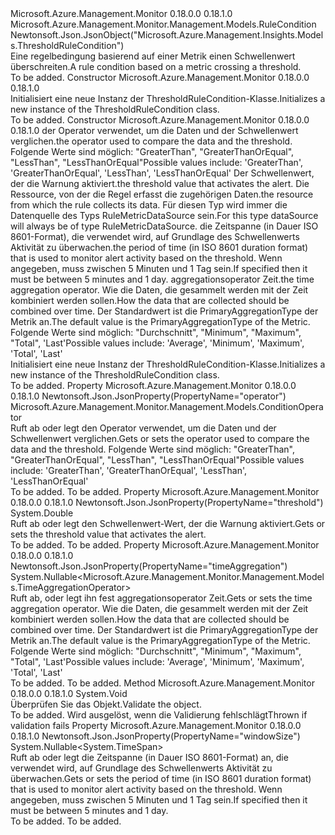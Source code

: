 <Type Name="ThresholdRuleCondition" FullName="Microsoft.Azure.Management.Monitor.Management.Models.ThresholdRuleCondition">
  <TypeSignature Language="C#" Value="public class ThresholdRuleCondition : Microsoft.Azure.Management.Monitor.Management.Models.RuleCondition" />
  <TypeSignature Language="ILAsm" Value=".class public auto ansi beforefieldinit ThresholdRuleCondition extends Microsoft.Azure.Management.Monitor.Management.Models.RuleCondition" />
  <TypeSignature Language="DocId" Value="T:Microsoft.Azure.Management.Monitor.Management.Models.ThresholdRuleCondition" />
  <TypeSignature Language="VB.NET" Value="Public Class ThresholdRuleCondition&#xA;Inherits RuleCondition" />
  <TypeSignature Language="F#" Value="type ThresholdRuleCondition = class&#xA;    inherit RuleCondition" />
  <AssemblyInfo>
    <AssemblyName>Microsoft.Azure.Management.Monitor</AssemblyName>
    <AssemblyVersion>0.18.0.0</AssemblyVersion>
    <AssemblyVersion>0.18.1.0</AssemblyVersion>
  </AssemblyInfo>
  <Base>
    <BaseTypeName>Microsoft.Azure.Management.Monitor.Management.Models.RuleCondition</BaseTypeName>
  </Base>
  <Interfaces />
  <Attributes>
    <Attribute>
      <AttributeName>Newtonsoft.Json.JsonObject("Microsoft.Azure.Management.Insights.Models.ThresholdRuleCondition")</AttributeName>
    </Attribute>
  </Attributes>
  <Docs>
    <summary>
            <span data-ttu-id="fcd44-101">Eine regelbedingung basierend auf einer Metrik einen Schwellenwert überschreiten.</span><span class="sxs-lookup"><span data-stu-id="fcd44-101">A rule condition based on a metric crossing a threshold.</span></span>
            </summary>
    <remarks>To be added.</remarks>
  </Docs>
  <Members>
    <Member MemberName=".ctor">
      <MemberSignature Language="C#" Value="public ThresholdRuleCondition ();" />
      <MemberSignature Language="ILAsm" Value=".method public hidebysig specialname rtspecialname instance void .ctor() cil managed" />
      <MemberSignature Language="DocId" Value="M:Microsoft.Azure.Management.Monitor.Management.Models.ThresholdRuleCondition.#ctor" />
      <MemberSignature Language="VB.NET" Value="Public Sub New ()" />
      <MemberType>Constructor</MemberType>
      <AssemblyInfo>
        <AssemblyName>Microsoft.Azure.Management.Monitor</AssemblyName>
        <AssemblyVersion>0.18.0.0</AssemblyVersion>
        <AssemblyVersion>0.18.1.0</AssemblyVersion>
      </AssemblyInfo>
      <Parameters />
      <Docs>
        <summary>
            <span data-ttu-id="fcd44-102">Initialisiert eine neue Instanz der ThresholdRuleCondition-Klasse.</span><span class="sxs-lookup"><span data-stu-id="fcd44-102">Initializes a new instance of the ThresholdRuleCondition class.</span></span>
            </summary>
        <remarks>To be added.</remarks>
      </Docs>
    </Member>
    <Member MemberName=".ctor">
      <MemberSignature Language="C#" Value="public ThresholdRuleCondition (Microsoft.Azure.Management.Monitor.Management.Models.ConditionOperator operatorProperty, double threshold, Microsoft.Azure.Management.Monitor.Management.Models.RuleDataSource dataSource = null, Nullable&lt;TimeSpan&gt; windowSize = null, Nullable&lt;Microsoft.Azure.Management.Monitor.Management.Models.TimeAggregationOperator&gt; timeAggregation = null);" />
      <MemberSignature Language="ILAsm" Value=".method public hidebysig specialname rtspecialname instance void .ctor(valuetype Microsoft.Azure.Management.Monitor.Management.Models.ConditionOperator operatorProperty, float64 threshold, class Microsoft.Azure.Management.Monitor.Management.Models.RuleDataSource dataSource, valuetype System.Nullable`1&lt;valuetype System.TimeSpan&gt; windowSize, valuetype System.Nullable`1&lt;valuetype Microsoft.Azure.Management.Monitor.Management.Models.TimeAggregationOperator&gt; timeAggregation) cil managed" />
      <MemberSignature Language="DocId" Value="M:Microsoft.Azure.Management.Monitor.Management.Models.ThresholdRuleCondition.#ctor(Microsoft.Azure.Management.Monitor.Management.Models.ConditionOperator,System.Double,Microsoft.Azure.Management.Monitor.Management.Models.RuleDataSource,System.Nullable{System.TimeSpan},System.Nullable{Microsoft.Azure.Management.Monitor.Management.Models.TimeAggregationOperator})" />
      <MemberSignature Language="VB.NET" Value="Public Sub New (operatorProperty As ConditionOperator, threshold As Double, Optional dataSource As RuleDataSource = null, Optional windowSize As Nullable(Of TimeSpan) = null, Optional timeAggregation As Nullable(Of TimeAggregationOperator) = null)" />
      <MemberSignature Language="F#" Value="new Microsoft.Azure.Management.Monitor.Management.Models.ThresholdRuleCondition : Microsoft.Azure.Management.Monitor.Management.Models.ConditionOperator * double * Microsoft.Azure.Management.Monitor.Management.Models.RuleDataSource * Nullable&lt;TimeSpan&gt; * Nullable&lt;Microsoft.Azure.Management.Monitor.Management.Models.TimeAggregationOperator&gt; -&gt; Microsoft.Azure.Management.Monitor.Management.Models.ThresholdRuleCondition" Usage="new Microsoft.Azure.Management.Monitor.Management.Models.ThresholdRuleCondition (operatorProperty, threshold, dataSource, windowSize, timeAggregation)" />
      <MemberType>Constructor</MemberType>
      <AssemblyInfo>
        <AssemblyName>Microsoft.Azure.Management.Monitor</AssemblyName>
        <AssemblyVersion>0.18.0.0</AssemblyVersion>
        <AssemblyVersion>0.18.1.0</AssemblyVersion>
      </AssemblyInfo>
      <Parameters>
        <Parameter Name="operatorProperty" Type="Microsoft.Azure.Management.Monitor.Management.Models.ConditionOperator" />
        <Parameter Name="threshold" Type="System.Double" />
        <Parameter Name="dataSource" Type="Microsoft.Azure.Management.Monitor.Management.Models.RuleDataSource" />
        <Parameter Name="windowSize" Type="System.Nullable&lt;System.TimeSpan&gt;" />
        <Parameter Name="timeAggregation" Type="System.Nullable&lt;Microsoft.Azure.Management.Monitor.Management.Models.TimeAggregationOperator&gt;" />
      </Parameters>
      <Docs>
        <param name="operatorProperty"><span data-ttu-id="fcd44-103">der Operator verwendet, um die Daten und der Schwellenwert verglichen.</span><span class="sxs-lookup"><span data-stu-id="fcd44-103">the operator used to compare the data and the threshold.</span></span> <span data-ttu-id="fcd44-104">Folgende Werte sind möglich: "GreaterThan", "GreaterThanOrEqual", "LessThan", "LessThanOrEqual"</span><span class="sxs-lookup"><span data-stu-id="fcd44-104">Possible values include: 'GreaterThan', 'GreaterThanOrEqual', 'LessThan', 'LessThanOrEqual'</span></span></param>
        <param name="threshold"><span data-ttu-id="fcd44-105">Der Schwellenwert, der die Warnung aktiviert.</span><span class="sxs-lookup"><span data-stu-id="fcd44-105">the threshold value that activates the alert.</span></span></param>
        <param name="dataSource"><span data-ttu-id="fcd44-106">Die Ressource, von der die Regel erfasst die zugehörigen Daten.</span><span class="sxs-lookup"><span data-stu-id="fcd44-106">the resource from which the rule collects its data.</span></span> <span data-ttu-id="fcd44-107">Für diesen Typ wird immer die Datenquelle des Typs RuleMetricDataSource sein.</span><span class="sxs-lookup"><span data-stu-id="fcd44-107">For this type dataSource will always be of type RuleMetricDataSource.</span></span></param>
        <param name="windowSize"><span data-ttu-id="fcd44-108">die Zeitspanne (in Dauer ISO 8601-Format), die verwendet wird, auf Grundlage des Schwellenwerts Aktivität zu überwachen.</span><span class="sxs-lookup"><span data-stu-id="fcd44-108">the period of time (in ISO 8601 duration format) that is used to monitor alert activity based on the threshold.</span></span> <span data-ttu-id="fcd44-109">Wenn angegeben, muss zwischen 5 Minuten und 1 Tag sein.</span><span class="sxs-lookup"><span data-stu-id="fcd44-109">If specified then it must be between 5 minutes and 1 day.</span></span></param>
        <param name="timeAggregation"><span data-ttu-id="fcd44-110">aggregationsoperator Zeit.</span><span class="sxs-lookup"><span data-stu-id="fcd44-110">the time aggregation operator.</span></span> <span data-ttu-id="fcd44-111">Wie die Daten, die gesammelt werden mit der Zeit kombiniert werden sollen.</span><span class="sxs-lookup"><span data-stu-id="fcd44-111">How the data that are collected should be combined over time.</span></span> <span data-ttu-id="fcd44-112">Der Standardwert ist die PrimaryAggregationType der Metrik an.</span><span class="sxs-lookup"><span data-stu-id="fcd44-112">The default value is the PrimaryAggregationType of the Metric.</span></span> <span data-ttu-id="fcd44-113">Folgende Werte sind möglich: "Durchschnitt", "Minimum", "Maximum", "Total", 'Last'</span><span class="sxs-lookup"><span data-stu-id="fcd44-113">Possible values include: 'Average', 'Minimum', 'Maximum', 'Total', 'Last'</span></span></param>
        <summary>
            <span data-ttu-id="fcd44-114">Initialisiert eine neue Instanz der ThresholdRuleCondition-Klasse.</span><span class="sxs-lookup"><span data-stu-id="fcd44-114">Initializes a new instance of the ThresholdRuleCondition class.</span></span>
            </summary>
        <remarks>To be added.</remarks>
      </Docs>
    </Member>
    <Member MemberName="OperatorProperty">
      <MemberSignature Language="C#" Value="public Microsoft.Azure.Management.Monitor.Management.Models.ConditionOperator OperatorProperty { get; set; }" />
      <MemberSignature Language="ILAsm" Value=".property instance valuetype Microsoft.Azure.Management.Monitor.Management.Models.ConditionOperator OperatorProperty" />
      <MemberSignature Language="DocId" Value="P:Microsoft.Azure.Management.Monitor.Management.Models.ThresholdRuleCondition.OperatorProperty" />
      <MemberSignature Language="VB.NET" Value="Public Property OperatorProperty As ConditionOperator" />
      <MemberSignature Language="F#" Value="member this.OperatorProperty : Microsoft.Azure.Management.Monitor.Management.Models.ConditionOperator with get, set" Usage="Microsoft.Azure.Management.Monitor.Management.Models.ThresholdRuleCondition.OperatorProperty" />
      <MemberType>Property</MemberType>
      <AssemblyInfo>
        <AssemblyName>Microsoft.Azure.Management.Monitor</AssemblyName>
        <AssemblyVersion>0.18.0.0</AssemblyVersion>
        <AssemblyVersion>0.18.1.0</AssemblyVersion>
      </AssemblyInfo>
      <Attributes>
        <Attribute>
          <AttributeName>Newtonsoft.Json.JsonProperty(PropertyName="operator")</AttributeName>
        </Attribute>
      </Attributes>
      <ReturnValue>
        <ReturnType>Microsoft.Azure.Management.Monitor.Management.Models.ConditionOperator</ReturnType>
      </ReturnValue>
      <Docs>
        <summary>
            <span data-ttu-id="fcd44-115">Ruft ab oder legt den Operator verwendet, um die Daten und der Schwellenwert verglichen.</span><span class="sxs-lookup"><span data-stu-id="fcd44-115">Gets or sets the operator used to compare the data and the threshold.</span></span> <span data-ttu-id="fcd44-116">Folgende Werte sind möglich: "GreaterThan", "GreaterThanOrEqual", "LessThan", "LessThanOrEqual"</span><span class="sxs-lookup"><span data-stu-id="fcd44-116">Possible values include: 'GreaterThan', 'GreaterThanOrEqual', 'LessThan', 'LessThanOrEqual'</span></span>
            </summary>
        <value>To be added.</value>
        <remarks>To be added.</remarks>
      </Docs>
    </Member>
    <Member MemberName="Threshold">
      <MemberSignature Language="C#" Value="public double Threshold { get; set; }" />
      <MemberSignature Language="ILAsm" Value=".property instance float64 Threshold" />
      <MemberSignature Language="DocId" Value="P:Microsoft.Azure.Management.Monitor.Management.Models.ThresholdRuleCondition.Threshold" />
      <MemberSignature Language="VB.NET" Value="Public Property Threshold As Double" />
      <MemberSignature Language="F#" Value="member this.Threshold : double with get, set" Usage="Microsoft.Azure.Management.Monitor.Management.Models.ThresholdRuleCondition.Threshold" />
      <MemberType>Property</MemberType>
      <AssemblyInfo>
        <AssemblyName>Microsoft.Azure.Management.Monitor</AssemblyName>
        <AssemblyVersion>0.18.0.0</AssemblyVersion>
        <AssemblyVersion>0.18.1.0</AssemblyVersion>
      </AssemblyInfo>
      <Attributes>
        <Attribute>
          <AttributeName>Newtonsoft.Json.JsonProperty(PropertyName="threshold")</AttributeName>
        </Attribute>
      </Attributes>
      <ReturnValue>
        <ReturnType>System.Double</ReturnType>
      </ReturnValue>
      <Docs>
        <summary>
            <span data-ttu-id="fcd44-117">Ruft ab oder legt den Schwellenwert-Wert, der die Warnung aktiviert.</span><span class="sxs-lookup"><span data-stu-id="fcd44-117">Gets or sets the threshold value that activates the alert.</span></span>
            </summary>
        <value>To be added.</value>
        <remarks>To be added.</remarks>
      </Docs>
    </Member>
    <Member MemberName="TimeAggregation">
      <MemberSignature Language="C#" Value="public Nullable&lt;Microsoft.Azure.Management.Monitor.Management.Models.TimeAggregationOperator&gt; TimeAggregation { get; set; }" />
      <MemberSignature Language="ILAsm" Value=".property instance valuetype System.Nullable`1&lt;valuetype Microsoft.Azure.Management.Monitor.Management.Models.TimeAggregationOperator&gt; TimeAggregation" />
      <MemberSignature Language="DocId" Value="P:Microsoft.Azure.Management.Monitor.Management.Models.ThresholdRuleCondition.TimeAggregation" />
      <MemberSignature Language="VB.NET" Value="Public Property TimeAggregation As Nullable(Of TimeAggregationOperator)" />
      <MemberSignature Language="F#" Value="member this.TimeAggregation : Nullable&lt;Microsoft.Azure.Management.Monitor.Management.Models.TimeAggregationOperator&gt; with get, set" Usage="Microsoft.Azure.Management.Monitor.Management.Models.ThresholdRuleCondition.TimeAggregation" />
      <MemberType>Property</MemberType>
      <AssemblyInfo>
        <AssemblyName>Microsoft.Azure.Management.Monitor</AssemblyName>
        <AssemblyVersion>0.18.0.0</AssemblyVersion>
        <AssemblyVersion>0.18.1.0</AssemblyVersion>
      </AssemblyInfo>
      <Attributes>
        <Attribute>
          <AttributeName>Newtonsoft.Json.JsonProperty(PropertyName="timeAggregation")</AttributeName>
        </Attribute>
      </Attributes>
      <ReturnValue>
        <ReturnType>System.Nullable&lt;Microsoft.Azure.Management.Monitor.Management.Models.TimeAggregationOperator&gt;</ReturnType>
      </ReturnValue>
      <Docs>
        <summary>
            <span data-ttu-id="fcd44-118">Ruft ab, oder legt ihn fest aggregationsoperator Zeit.</span><span class="sxs-lookup"><span data-stu-id="fcd44-118">Gets or sets the time aggregation operator.</span></span> <span data-ttu-id="fcd44-119">Wie die Daten, die gesammelt werden mit der Zeit kombiniert werden sollen.</span><span class="sxs-lookup"><span data-stu-id="fcd44-119">How the data that are collected should be combined over time.</span></span> <span data-ttu-id="fcd44-120">Der Standardwert ist die PrimaryAggregationType der Metrik an.</span><span class="sxs-lookup"><span data-stu-id="fcd44-120">The default value is the PrimaryAggregationType of the Metric.</span></span> <span data-ttu-id="fcd44-121">Folgende Werte sind möglich: "Durchschnitt", "Minimum", "Maximum", "Total", 'Last'</span><span class="sxs-lookup"><span data-stu-id="fcd44-121">Possible values include: 'Average', 'Minimum', 'Maximum', 'Total', 'Last'</span></span>
            </summary>
        <value>To be added.</value>
        <remarks>To be added.</remarks>
      </Docs>
    </Member>
    <Member MemberName="Validate">
      <MemberSignature Language="C#" Value="public virtual void Validate ();" />
      <MemberSignature Language="ILAsm" Value=".method public hidebysig newslot virtual instance void Validate() cil managed" />
      <MemberSignature Language="DocId" Value="M:Microsoft.Azure.Management.Monitor.Management.Models.ThresholdRuleCondition.Validate" />
      <MemberSignature Language="VB.NET" Value="Public Overridable Sub Validate ()" />
      <MemberSignature Language="F#" Value="abstract member Validate : unit -&gt; unit&#xA;override this.Validate : unit -&gt; unit" Usage="thresholdRuleCondition.Validate " />
      <MemberType>Method</MemberType>
      <AssemblyInfo>
        <AssemblyName>Microsoft.Azure.Management.Monitor</AssemblyName>
        <AssemblyVersion>0.18.0.0</AssemblyVersion>
        <AssemblyVersion>0.18.1.0</AssemblyVersion>
      </AssemblyInfo>
      <ReturnValue>
        <ReturnType>System.Void</ReturnType>
      </ReturnValue>
      <Parameters />
      <Docs>
        <summary>
            <span data-ttu-id="fcd44-122">Überprüfen Sie das Objekt.</span><span class="sxs-lookup"><span data-stu-id="fcd44-122">Validate the object.</span></span>
            </summary>
        <remarks>To be added.</remarks>
        <exception cref="T:Microsoft.Rest.ValidationException">
            <span data-ttu-id="fcd44-123">Wird ausgelöst, wenn die Validierung fehlschlägt</span><span class="sxs-lookup"><span data-stu-id="fcd44-123">Thrown if validation fails</span></span>
            </exception>
      </Docs>
    </Member>
    <Member MemberName="WindowSize">
      <MemberSignature Language="C#" Value="public Nullable&lt;TimeSpan&gt; WindowSize { get; set; }" />
      <MemberSignature Language="ILAsm" Value=".property instance valuetype System.Nullable`1&lt;valuetype System.TimeSpan&gt; WindowSize" />
      <MemberSignature Language="DocId" Value="P:Microsoft.Azure.Management.Monitor.Management.Models.ThresholdRuleCondition.WindowSize" />
      <MemberSignature Language="VB.NET" Value="Public Property WindowSize As Nullable(Of TimeSpan)" />
      <MemberSignature Language="F#" Value="member this.WindowSize : Nullable&lt;TimeSpan&gt; with get, set" Usage="Microsoft.Azure.Management.Monitor.Management.Models.ThresholdRuleCondition.WindowSize" />
      <MemberType>Property</MemberType>
      <AssemblyInfo>
        <AssemblyName>Microsoft.Azure.Management.Monitor</AssemblyName>
        <AssemblyVersion>0.18.0.0</AssemblyVersion>
        <AssemblyVersion>0.18.1.0</AssemblyVersion>
      </AssemblyInfo>
      <Attributes>
        <Attribute>
          <AttributeName>Newtonsoft.Json.JsonProperty(PropertyName="windowSize")</AttributeName>
        </Attribute>
      </Attributes>
      <ReturnValue>
        <ReturnType>System.Nullable&lt;System.TimeSpan&gt;</ReturnType>
      </ReturnValue>
      <Docs>
        <summary>
            <span data-ttu-id="fcd44-124">Ruft ab oder legt die Zeitspanne (in Dauer ISO 8601-Format) an, die verwendet wird, auf Grundlage des Schwellenwerts Aktivität zu überwachen.</span><span class="sxs-lookup"><span data-stu-id="fcd44-124">Gets or sets the period of time (in ISO 8601 duration format) that is used to monitor alert activity based on the threshold.</span></span> <span data-ttu-id="fcd44-125">Wenn angegeben, muss zwischen 5 Minuten und 1 Tag sein.</span><span class="sxs-lookup"><span data-stu-id="fcd44-125">If specified then it must be between 5 minutes and 1 day.</span></span>
            </summary>
        <value>To be added.</value>
        <remarks>To be added.</remarks>
      </Docs>
    </Member>
  </Members>
</Type>